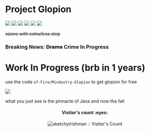 # Project Glopion

![](https://img.shields.io/github/v/tag/o7-Fire/Mindustry-Glopion?label=Mindustry-Glopion)
![](https://img.shields.io/github/v/release/Anuken/Mindustry?label=Mindustry-Latest)
![](https://img.shields.io/badge/java-11-orange)
![](https://img.shields.io/badge/Android%20API-14-blue)
![](https://img.shields.io/github/repo-size/o7-Fire/Mindustry-Glopion)
![](https://sonar.o7fire.ml/api/project_badges/measure?project=com.o7.Fire.Glopion%3AMindustry-Glopion&metric=alert_status)


~~ozone with extra/less step~~
### Breaking News: ~~Drama~~ Crime In Progress
# Work In Progress (brb in 1 years)

use the code `o7-Fire/Mindustry-Glopion` to get glopion for free

![](https://media.discordapp.net/attachments/840181901288538112/845661460104347718/unknown.png)

what you just see is the pinnacle of Java and now the fall

<h4 align="center">Visitor's count :eyes:</h4>
<p align="center"><img src="https://profile-counter.glitch.me/%7Bsketchyirishman%7D/count.svg" alt="sketchyirishman :: Visitor's Count" /></p>
